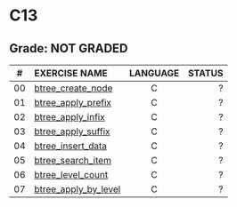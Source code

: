 # C13

## Grade: NOT GRADED

|#	|EXERCISE NAME	                  	|LANGUAGE		|STATUS		
|:-:|:--								|:-:		  	|--:			
|00 |[btree_create_node](./ex00)					|C        		|?
|01 |[btree_apply_prefix](./ex01)					|C        		|?
|02 |[btree_apply_infix](./ex02)					|C        		|?
|03 |[btree_apply_suffix](./ex03)					|C        		|?
|04 |[btree_insert_data](./ex04)					|C        		|?
|05 |[btree_search_item](./ex05)					|C        		|?
|06 |[btree_level_count](./ex06)					|C        		|?
|07 |[btree_apply_by_level](./ex07)					|C        		|?
